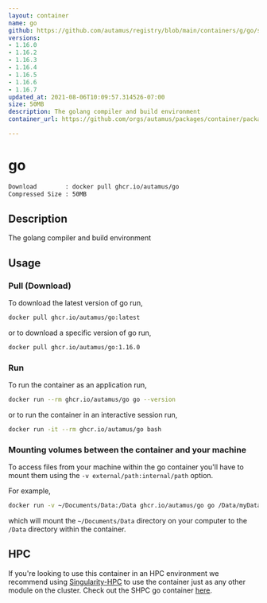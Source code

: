 ```yaml
---
layout: container
name: go
github: https://github.com/autamus/registry/blob/main/containers/g/go/spack.yaml
versions:
- 1.16.0
- 1.16.2
- 1.16.3
- 1.16.4
- 1.16.5
- 1.16.6
- 1.16.7
updated_at: 2021-08-06T10:09:57.314526-07:00
size: 50MB
description: The golang compiler and build environment
container_url: https://github.com/orgs/autamus/packages/container/package/go

---
```

# go
```bash 
Download        : docker pull ghcr.io/autamus/go
Compressed Size : 50MB
```

## Description
The golang compiler and build environment

## Usage
### Pull (Download)
To download the latest version of go run,

```bash
docker pull ghcr.io/autamus/go:latest
```

or to download a specific version of go run,

```bash
docker pull ghcr.io/autamus/go:1.16.0
```
### Run
To run the container as an application run,
```bash
docker run --rm ghcr.io/autamus/go go --version
```

or to run the container in an interactive session run,
```bash
docker run -it --rm ghcr.io/autamus/go bash
```

### Mounting volumes between the container and your machine
To access files from your machine within the go container you'll have to mount them using the `-v external/path:internal/path` option.

For example,
```bash
docker run -v ~/Documents/Data:/Data ghcr.io/autamus/go go /Data/myData.csv
```
which will mount the `~/Documents/Data` directory on your computer to the `/Data` directory within the container.

## HPC
If you're looking to use this container in an HPC environment we recommend using [Singularity-HPC](https://singularity-hpc.readthedocs.io) to use the container just as any other module on the cluster. Check out the SHPC go container [here](https://singularityhub.github.io/singularity-hpc/r/ghcr.io-autamus-go/).